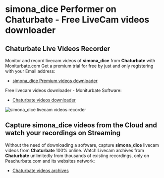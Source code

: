 # simona_dice Performer on Chaturbate - Free LiveCam videos downloader

## Chaturbate Live Videos Recorder

Monitor and record livecam videos of **simona_dice** from **Chaturbate** with Moniturbate.com
Get a premium trial for free by just and only registering with your Email address:
* [simona_dice Premium videos downloader](https://moniturbate.com/request-demo-licence-key.html)

Free livecam videos downloader - Moniturbate Software:
* [Chaturbate videos downloader](https://moniturbate.com/moniturbate-download-software.html)

![simona_dice livecam videos recorder](https://peachurnet.com/templates/moniturbate-software.png)


## Capture simona_dice videos from the Cloud and watch your recordings on Streaming

Without the need of downloading a software, capture **simona_dice** livecam videos from **Chaturbate** 100% online.
Watch Livecam archives from **Chaturbate** unlimitedly from thousands of existing recordings, only on Peachurbate.com and its websites network:
* [Chaturbate videos archives](https://peachurnet.com/)